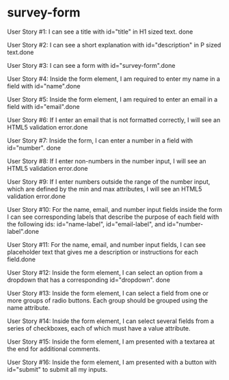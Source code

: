 # survey-form

User Story #1: I can see a title with id="title" in H1 sized text. done

User Story #2: I can see a short explanation with id="description" in P sized text.done

User Story #3: I can see a form with id="survey-form".done

User Story #4: Inside the form element, I am required to enter my name in a field with id="name".done

User Story #5: Inside the form element, I am required to enter an email in a field with id="email".done

User Story #6: If I enter an email that is not formatted correctly, I will see an HTML5 validation error.done

User Story #7: Inside the form, I can enter a number in a field with id="number". done

User Story #8: If I enter non-numbers in the number input, I will see an HTML5 validation error.done

User Story #9: If I enter numbers outside the range of the number input, which are defined by the min and max attributes, I will see an HTML5 validation error.done

User Story #10: For the name, email, and number input fields inside the form I can see corresponding labels that describe the purpose of each field with the following ids: id="name-label", id="email-label", and id="number-label".done

User Story #11: For the name, email, and number input fields, I can see placeholder text that gives me a description or instructions for each field.done

User Story #12: Inside the form element, I can select an option from a dropdown that has a corresponding id="dropdown". done

User Story #13: Inside the form element, I can select a field from one or more groups of radio buttons. Each group should be grouped using the name attribute.

User Story #14: Inside the form element, I can select several fields from a series of checkboxes, each of which must have a value attribute.

User Story #15: Inside the form element, I am presented with a textarea at the end for additional comments.

User Story #16: Inside the form element, I am presented with a button with id="submit" to submit all my inputs.
